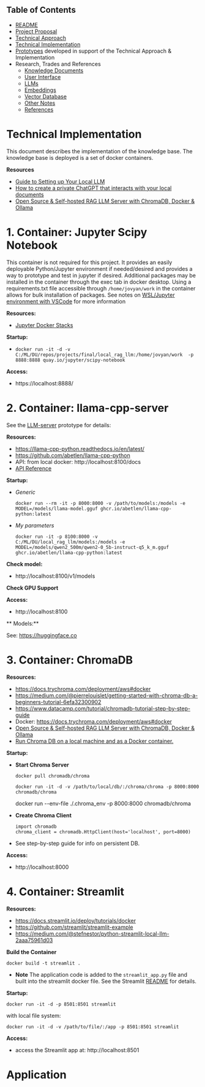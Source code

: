 ## Table of Contents

 - [README](README.md)
 - [Project Proposal](docs/project_proposal.md)
 - [Technical Approach](docs/technical_approach.md)
 - [Technical Implementation](technical_implementation.md)
 - [Prototypes](Prototypes/README.md) developed in support of the Technical Approach & Implementation
 - Research, Trades and References
   - [Knowledge Documents](docs/knowledge_documents.md)
   - [User Interface](docs/user_interface.md)
   - [LLMs](docs/LLMs.md)
   - [Embeddings](docs/embedding.md)
   - [Vector Database](docs/vectorDB.md)
   - [Other Notes](docs/misc_notes.md)
   - [References](docs/references.md)

# Technical Implementation

This document describes the implementation of the knowledge base.  The knowledge base is deployed is a set of docker containers.  

**Resources**
- [Guide to Setting up Your Local LLM](https://medium.com/@marketing_novita.ai/guide-to-setting-up-your-local-llm-cc45b78413e0)
- [How to create a private ChatGPT that interacts with your local documents](https://bdtechtalks.com/2023/06/01/create-privategpt-local-llm/)
- [Open Source & Self-hosted RAG LLM Server with ChromaDB, Docker & Ollama](https://medium.com/@mbrazel/open-source-self-hosted-rag-llm-server-with-chromadb-docker-ollama-7e6c6913da7a)

# 1. Container: Jupyter Scipy Notebook 

This container is not required for this project.  It provides an easily deployable Python/Jupyter environment if needed/desired and provides a way to prototype and test in jupyter if desired.  Additional packages may be installed in the container through the exec tab in docker desktop.  Using a requirements.txt file accessible through `/home/jovyan/work` in the container allows for bulk installation of packages.  See notes on [WSL/Jupyter environment with VSCode](https://github.com/jflachman/class-notes/blob/main/1.2.3_tool_setup_docker.md) for more information

**Resources:**

- [Jupyter Docker Stacks](https://github.com/jupyter/docker-stacks)

**Startup:**

- `docker run -it -d -v C:/ML/DU/repos/projects/final/local_rag_llm:/home/jovyan/work  -p 8888:8888 quay.io/jupyter/scipy-notebook`


**Access:**

- https://localhost:8888/


# 2. Container: llama-cpp-server

See the [LLM-server](../prototype/jeff/2-llm-server/README.md) prototype for details:

**Resources:**

- https://llama-cpp-python.readthedocs.io/en/latest/
- https://github.com/abetlen/llama-cpp-python
- API: from local docker: http://localhost:8100/docs
- [API Reference](https://llama-cpp-python.readthedocs.io/en/latest/api-reference/)

**Startup:**

-   *Generic*

        docker run --rm -it -p 8000:8000 -v /path/to/models:/models -e MODEL=/models/llama-model.gguf ghcr.io/abetlen/llama-cpp-python:latest

-   *My parameters*

        docker run -it -p 8100:8000 -v C:/ML/DU/local_rag_llm/models:/models -e MODEL=/models/qwen2_500m/qwen2-0_5b-instruct-q5_k_m.gguf  ghcr.io/abetlen/llama-cpp-python:latest

**Check model:**

- http://localhost:8100/v1/models

**Check GPU Support**



**Access:**

- http://localhost:8100

** Models:**

See:  https://huggingface.co

# 3. Container: ChromaDB

**Resources:**
- https://docs.trychroma.com/deployment/aws#docker
- https://medium.com/@pierrelouislet/getting-started-with-chroma-db-a-beginners-tutorial-6efa32300902
- https://www.datacamp.com/tutorial/chromadb-tutorial-step-by-step-guide
- Docker: https://docs.trychroma.com/deployment/aws#docker
- [Open Source & Self-hosted RAG LLM Server with ChromaDB, Docker & Ollama](https://medium.com/@mbrazel/open-source-self-hosted-rag-llm-server-with-chromadb-docker-ollama-7e6c6913da7a)
- [Run Chroma DB on a local machine and as a Docker container.](https://abhishektatachar.medium.com/run-chroma-db-on-a-local-machine-and-as-a-docker-container-a9d4b91d2a97)

**Startup:**

- **Start Chroma Server**

    `docker pull chromadb/chroma`

    `docker run -it -d -v /path/to/local/db/:/chroma/chroma -p 8000:8000 chromadb/chroma`

    <or>

    docker run --env-file ./.chroma_env -p 8000:8000 chromadb/chroma

- **Create Chroma Client**

    ```
    import chromadb
    chroma_client = chromadb.HttpClient(host='localhost', port=8000)
    ```

- See step-by-step guide for info on persistent DB.

**Access:**

- http://localhost:8000


# 4. Container: Streamlit

**Resources:**
- https://docs.streamlit.io/deploy/tutorials/docker
- https://github.com/streamlit/streamlit-example
- https://medium.com/@stefnestor/python-streamlit-local-llm-2aaa75961d03

**Build the Container**

`docker build -t streamlit .`

- **Note** The application code is added to the `streamlit_app.py` file and built into the streamlit docker file.  See the Streamlit [README](README.md) for details.

**Startup:**

`docker run -it -d -p 8501:8501 streamlit`

with local file system:

`docker run -it -d -v /path/to/file/:/app -p 8501:8501 streamlit`

**Access:**

- access the Streamlit app at:  http://localhost:8501


# Application